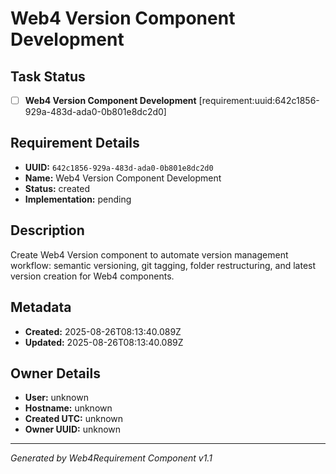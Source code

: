 # Web4 Version Component Development

## Task Status
- [ ] **Web4 Version Component Development** [requirement:uuid:642c1856-929a-483d-ada0-0b801e8dc2d0]

## Requirement Details

- **UUID:** `642c1856-929a-483d-ada0-0b801e8dc2d0`
- **Name:** Web4 Version Component Development
- **Status:** created
- **Implementation:** pending

## Description

Create Web4 Version component to automate version management workflow: semantic versioning, git tagging, folder restructuring, and latest version creation for Web4 components.

## Metadata

- **Created:** 2025-08-26T08:13:40.089Z
- **Updated:** 2025-08-26T08:13:40.089Z

## Owner Details

- **User:** unknown
- **Hostname:** unknown
- **Created UTC:** unknown
- **Owner UUID:** unknown

---

*Generated by Web4Requirement Component v1.1*
